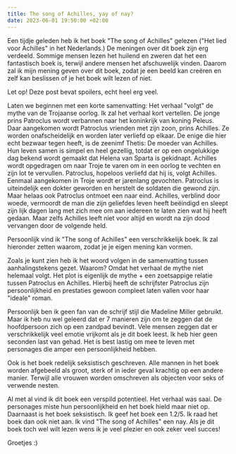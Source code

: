 ```yaml
---
title: The song of Achilles, yay of nay?
date: 2023-06-01 19:50:00 +02:00
---
```


Een tijdje geleden heb ik het boek "The song of Achilles" gelezen ("Het lied voor Achilles" in het Nederlands.) De meningen over dit boek zijn erg verdeeld. Sommige mensen lezen het huilend en zweren dat het een fantastisch boek is, terwijl andere mensen het afschuwelijk vinden. Daarom zal ik mijn mening geven over dit boek, zodat je een beeld kan creëren en zelf kan beslissen of je het boek wilt lezen of niet. 

Let op! Deze post bevat spoilers, echt heel erg veel. 

Laten we beginnen met een korte samenvatting: 
Het verhaal "volgt" de mythe van de Trojaanse oorlog. Ik zal het verhaal kort vertellen. De jonge prins Patroclus wordt verbannen naar het koninkrijk van koning Peleus. Daar aangekomen wordt Patroclus vrienden met zijn zoon, prins Achilles. Ze worden onafscheidelijk en worden later verliefd op elkaar. De enige die hier echt bezwaar tegen heeft, is de zeenimf Thetis: De moeder van Achilles. Hun leven samen is simpel en heel gezellig, totdat er op een ongelukkige dag bekend wordt gemaakt dat Helena van Sparta is gekidnapt. Achilles wordt opgedragen om naar Troje te varen om in een oorlog te vechten en zijn lot te vervullen. Patroclus, hopeloos verliefd dat hij is, volgt Achilles. Eenmaal aangekomen in Troje wordt er jarenlang gevochten. Patroclus is uiteindelijk een dokter geworden en herstelt de soldaten die gewond zijn. Maar helaas ook Patroclus ontmoet een naar eind. Achilles, verblind door woede, vermoordt de man die zijn geliefdes leven heeft beëindigd en sleept zijn lijk dagen lang met zich mee om aan iedereen te laten zien wat hij heeft gedaan. Maar zelfs Achilles leeft niet voor altijd en wordt na zijn dood vervangen door de volgende held.

Persoonlijk vind ik "The song of Achilles" een verschrikkelijk boek. Ik zal hieronder zetten waarom, zodat je je eigen mening kan vormen.

Zoals je kunt zien heb ik het woord volgen in de samenvatting tussen aanhalingstekens gezet. Waarom? Omdat het verhaal de mythe niet helemaal volgt. Het plot is eigenlijk de mythe + een zoetsappige relatie tussen Patroclus en Achilles. Hierbij heeft de schrijfster Patroclus zijn persoonlijkheid en prestaties gewoon compleet laten vallen voor haar "ideale" roman. 

Persoonlijk ben ik geen fan van de schrijf stijl die Madeline Miller gebruikt. Maar ik heb nu wel geleerd dat er 7 manieren zijn om te zeggen dat de hoofdpersoon zich op een zandpad bevindt. Vele mensen zeggen dat er verschrikkelijk veel emotie vrijkomt als je dit boek leest. Ik heb hier geen seconden last van gehad. Het is best lastig om mee te leven met personages die amper een persoonlijkheid hebben. 

Ook is het boek redelijk seksistisch geschreven. Alle mannen in het boek worden afgebeeld als groot, sterk of in ieder geval krachtig op een andere manier. Terwijl alle vrouwen worden omschreven als objecten voor seks of verwende nesten. 

Al met al vind ik dit boek een verspild potentieel. Het verhaal was saai. De personages miste hun persoonlijkheid en het boek hield maar niet op. Daarnaast is het boek seksistisch. Ik geef het boek een 1.2/5. Ik raad het boek dan ook niet aan. Ik vind "The song of Achilles" een nay. Als je dit boek toch wel wilt lezen wens ik je veel plezier en ook zeker veel succes! 

Groetjes :) 